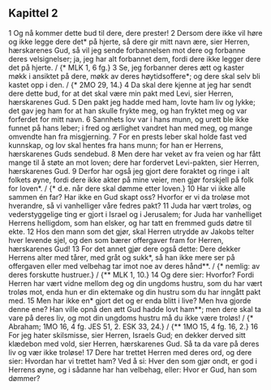 ## Kapittel 2

1 Og nå kommer dette bud til dere, dere prester!
2 Dersom dere ikke vil høre og ikke legge dere det* på hjerte, så dere gir mitt navn ære, sier Herren, hærskarenes Gud, så vil jeg sende forbannelsen mot dere og forbanne deres velsignelser; ja, jeg har alt forbannet dem, fordi dere ikke legger dere det på hjerte. / {* MLK 1, 6 fg.}
3 Se, jeg forbanner deres ætt og kaster møkk i ansiktet på dere, møkk av deres høytidsoffere*; og dere skal selv bli kastet opp i den. / {* 2MO 29, 14.}
4 Da skal dere kjenne at jeg har sendt dere dette bud, for at det skal være min pakt med Levi, sier Herren, hærskarenes Gud.
5 Den pakt jeg hadde med ham, lovte ham liv og lykke; det gav jeg ham for at han skulle frykte meg, og han fryktet meg og var forferdet for mitt navn.
6 Sannhets lov var i hans munn, og urett ble ikke funnet på hans leber; i fred og ærlighet vandret han med meg, og mange omvendte han fra misgjerning.
7 For en prests leber skal holde fast ved kunnskap, og lov skal hentes fra hans munn; for han er Herrens, hærskarenes Guds sendebud.
8 Men dere har veket av fra veien og har fått mange til å støte an mot loven; dere har fordervet Levi-pakten, sier Herren, hærskarenes Gud.
9 Derfor har også jeg gjort dere foraktet og ringe i alt folkets øyne, fordi dere ikke akter på mine veier, men gjør forskjell på folk for loven*. / {* d.e. når dere skal dømme etter loven.}
10 Har vi ikke alle sammen én far? Har ikke en Gud skapt oss? Hvorfor er vi da troløse mot hverandre, så vi vanhelliger våre fedres pakt?
11 Juda har vært troløs, og vederstyggelige ting er gjort i Israel og i Jerusalem; for Juda har vanhelliget Herrens helligdom, som han elsker, og har tatt en fremmed guds døtre til ekte.
12 Hos den mann som det gjør, skal Herren utrydde av Jakobs telter hver levende sjel, og den som bærer offergaver fram for Herren, hærskarenes Gud!
13 For det annet gjør dere også dette: Dere dekker Herrens alter med tårer, med gråt og sukk*, så han ikke mere ser på offergaven eller med velbehag tar imot noe av deres hånd**. / {* nemlig: av deres forskutte hustruer.} / {** MLK 1, 10.}
14 Og dere sier: Hvorfor? Fordi Herren har vært vidne mellom deg og din ungdoms hustru, som du har vært troløs mot, enda hun er din ektemake og din hustru som du har inngått pakt med.
15 Men har ikke en* gjort det og er enda blitt i live? Men hva gjorde denne ene? Han ville opnå den ætt Gud hadde lovt ham**; men dere skal ta vare på deres liv, og mot din ungdoms hustru må du ikke være troløs! / {* Abraham; 1MO 16, 4 fg. JES 51, 2. ESK 33, 24.} / {** 1MO 15, 4 fg. 16, 2.}
16 For jeg hater skilsmisse, sier Herren, Israels Gud; en dekker derved sitt klædebon med vold, sier Herren, hærskarenes Gud. Så ta da vare på deres liv og vær ikke troløse!
17 Dere har trettet Herren med deres ord, og dere sier: Hvordan har vi trettet ham? Ved å si: Hver den som gjør ondt, er god i Herrens øyne, og i sådanne har han velbehag, eller: Hvor er Gud, han som dømmer?
